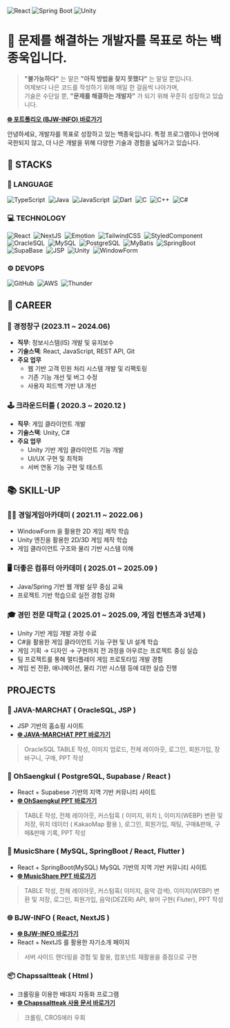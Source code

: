 ![React](https://img.shields.io/badge/React-18.2.0-61DAFB?style=for-the-badge&logo=react&logoColor=white)
![Spring Boot](https://img.shields.io/badge/Spring_Boot-3.1.5-6DB33F?style=for-the-badge&logo=spring-boot&logoColor=white)
![Unity](https://img.shields.io/badge/Unity-2023.1.0-black?style=for-the-badge&logo=unity&logoColor=white)

# 🙌 문제를 해결하는 개발자를 목표로 하는 **백종욱**입니다.
> **"불가능하다"** 는 말은 **"아직 방법을 찾지 못했다"** 는 말일 뿐입니다.  
> 어제보다 나은 코드를 작성하기 위해 매일 한 걸음씩 나아가며,  
> 기술은 수단일 뿐, **"문제를 해결하는 개발자"** 가 되기 위해 꾸준히 성장하고 있습니다.

**[🌐 포트폴리오 (BJW-INFO) 바로가기](https://bjw-info.github.io/)**

안녕하세요, 개발자를 목표로 성장하고 있는 백종욱입니다.
특정 프로그램이나 언어에 국한되지 않고, 더 나은 개발을 위해 다양한 기술과 경험을 넓혀가고 있습니다.

## 💪 STACKS

### 🧵 LANGUAGE
<p align="left">
  <img alt="TypeScript" src="https://img.shields.io/badge/TypeScript-A3C9F1?style=for-the-badge&logo=typescript&logoColor=white" />&nbsp;
  <img alt="Java" src="https://img.shields.io/badge/Java-A3D1A1?style=for-the-badge&logo=java&logoColor=white" />&nbsp;
  <img alt="JavaScript" src="https://img.shields.io/badge/JavaScript-F1E4A3?style=for-the-badge&logo=javascript&logoColor=black" />&nbsp;
  <img alt="Dart" src="https://img.shields.io/badge/Dart-A1F2C4?style=for-the-badge&logo=dart&logoColor=white" />&nbsp;
  <img alt="C" src="https://img.shields.io/badge/C-A8B9CC?style=for-the-badge&logo=c&logoColor=white" />&nbsp;
  <img alt="C++" src="https://img.shields.io/badge/C++-B4D2E7?style=for-the-badge&logo=c%2B%2B&logoColor=white" />&nbsp;
  <img alt="C#" src="https://img.shields.io/badge/C%23-D1A1F2?style=for-the-badge&logo=c-sharp&logoColor=white" />
</p>

### 💻 TECHNOLOGY
<p align="left">
  <img alt="React" src="https://img.shields.io/badge/React-A3D8F1?style=for-the-badge&logo=react&logoColor=white" />&nbsp;
  <img alt="NextJS" src="https://img.shields.io/badge/NextJS-C2C1F3?style=for-the-badge&logo=next.js&logoColor=white" />&nbsp;
  <img alt="Emotion" src="https://img.shields.io/badge/Emotion-D7A1F2?style=for-the-badge&logo=emotion&logoColor=white" />&nbsp;
  <img alt="TailwindCSS" src="https://img.shields.io/badge/TailwindCSS-A3F2D1?style=for-the-badge&logo=tailwind-css&logoColor=white" />&nbsp;
  <img alt="StyledComponent" src="https://img.shields.io/badge/StyledComponent-F2A1D1?style=for-the-badge" />&nbsp;
  <img alt="OracleSQL" src="https://img.shields.io/badge/OracleSQL-F2D1A1?style=for-the-badge&logo=oracle&logoColor=white" />&nbsp;
  <img alt="MySQL" src="https://img.shields.io/badge/MySQL-A1D8E7?style=for-the-badge&logo=mysql&logoColor=white" />&nbsp;
  <img alt="PostgreSQL" src="https://img.shields.io/badge/PostgreSQL-A1D8D0?style=for-the-badge&logo=postgresql&logoColor=white" />&nbsp;
  <img alt="MyBatis" src="https://img.shields.io/badge/MyBatis-D1F2A1?style=for-the-badge" />&nbsp;
  <img alt="SpringBoot" src="https://img.shields.io/badge/SpringBoot-D1F2E7?style=for-the-badge&logo=spring-boot&logoColor=white" />&nbsp;
  <img alt="SupaBase" src="https://img.shields.io/badge/SupaBase-A1C1F2?style=for-the-badge" />&nbsp;
  <img alt="JSP" src="https://img.shields.io/badge/JSP-D1A1F2?style=for-the-badge" />&nbsp;
  <img alt="Unity" src="https://img.shields.io/badge/Unity-F2F1A1?style=for-the-badge&logo=unity&logoColor=black" />&nbsp;
  <img alt="WindowForm" src="https://img.shields.io/badge/WindowForm-F2B1D1?style=for-the-badge" />
</p>

### ⚙️ DEVOPS
<p align="left">
  <img alt="GitHub" src="https://img.shields.io/badge/GitHub-D1A1F2?style=for-the-badge&logo=github&logoColor=white" />&nbsp;
  <img alt="AWS" src="https://img.shields.io/badge/AWS-F2E1A1?style=for-the-badge&logo=amazon-aws&logoColor=black" />&nbsp;
  <img alt="Thunder" src="https://img.shields.io/badge/Thunder-A1E4F2?style=for-the-badge" />
</p>

## 💼 CAREER

### 🏢 경정창구 (2023.11 ~ 2024.06)
- **직무**: 정보시스템(IS) 개발 및 유지보수
- **기술스택**: React, JavaScript, REST API, Git  
- **주요 업무**
  - 웹 기반 고객 민원 처리 시스템 개발 및 리팩토링
  - 기존 기능 개선 및 버그 수정
  - 사용자 피드백 기반 UI 개선

### 🕹️ 크라운드터틀 ( 2020.3 ~ 2020.12 )
- **직무**: 게임 클라이언트 개발
- **기술스택**: Unity, C#  
- **주요 업무**
  - Unity 기반 게임 클라이언트 기능 개발
  - UI/UX 구현 및 최적화
  - 서버 연동 기능 구현 및 테스트

## 📚 SKILL-UP

### 👨‍🏫 경일게임아카데미 ( 2021.11 ~ 2022.06 )
- WindowForm 을 활용한 2D 게임 제작 학습
- Unity 엔진을 활용한 2D/3D 게임 제작 학습
- 게임 클라이언트 구조와 물리 기반 시스템 이해

### 🖥️ 더좋은 컴퓨터 아카데미 ( 2025.01 ~ 2025.09 )
- Java/Spring 기반 웹 개발 실무 중심 교육
- 프로젝트 기반 학습으로 실전 경험 강화

### 🎓 경민 전문 대학교 ( 2025.01 ~ 2025.09, 게임 컨텐츠과 3년제 )
- Unity 기반 게임 개발 과정 수료
- C#을 활용한 게임 클라이언트 기능 구현 및 UI 설계 학습
- 게임 기획 → 디자인 → 구현까지 전 과정을 아우르는 프로젝트 중심 실습
- 팀 프로젝트를 통해 멀티플레이 게임 프로토타입 개발 경험
- 게임 씬 전환, 애니메이션, 물리 기반 시스템 등에 대한 실습 진행

## PROJECTS

### 🛒 JAVA-MARCHAT ( OracleSQL, JSP ) 
- JSP 기반의 홈쇼핑 사이트
- **[🌐 JAVA-MARCHAT PPT 바로가기](https://docs.google.com/presentation/d/1ir6cdoqqAdqrQxFi2KZ70a-32yo7cTOFFff4Hqnj9LE/edit?usp=sharing)**
> OracleSQL TABLE 작성, 이미지 업로드, 전체 레이아웃, 로그인, 회원가입, 장바구니, 구매, PPT 작성

### 🐝 OhSaengkul ( PostgreSQL, Supabase / React ) 
- React + Supabese 기반의 지역 기반 커뮤니티 사이트
- **[🌐 OhSaengkul PPT 바로가기](https://docs.google.com/presentation/d/15wqRm3tmIuotjyaPodgUVXgtVZMOpVvcCa01lTzituI/edit?usp=sharing)**
> TABLE 작성, 전체 레이아웃, 커스텀훅 ( 이미지, 위치 ), 이미지(WEBP) 변환 및 저장, 위치 데이터 ( KakaoMap 활용 ), 로그인, 회원가입,
> 채팅, 구매&판매, 구매&판매 기록, PPT 작성

### 🎵 MusicShare ( MySQL, SpringBoot / React, Flutter ) 
- React + SpringBoot(MySQL) MySQL 기반의 지역 기반 커뮤니티 사이트
- **[🌐 MusicShare PPT 바로가기](https://docs.google.com/presentation/d/15wqRm3tmIuotjyaPodgUVXgtVZMOpVvcCa01lTzituI/edit?usp=sharing)**
> TABLE 작성, 전체 레이아웃, 커스텀훅( 이미지, 음악 검색), 이미지(WEBP) 변환 및 저장, 로그인, 회원가입, 음악(DEZER) API, 뷰어 구현( Fluter), PPT 작성

### 🌐 BJW-INFO ( React, NextJS )
- **[🌐 BJW-INFO 바로가기](https://bjw-info.github.io/)**
- React + NextJS 를 활용한 자기소개 페이지
> 서버 사이드 렌더링을 경험 및 활용, 컴포넌트 재활용을 중점으로 구현

### 📦 Chapssaltteak ( Html ) 
- 크롤링을 이용한 배대지 자동화 프로그램
- **[🌐 Chapssaltteak 사용 문서 바로가기](https://docs.google.com/document/d/1IFPjt8nA_-7-Z8Z7VVrs2ypkEus9CS362W9SQDFAvUI/edit?tab=t.0#heading=h.o99x1ikvd1ai)**
> 크롤링, CROS에러 우회


